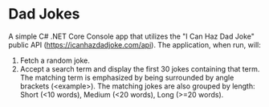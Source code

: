 # Dad Jokes

A simple C# .NET Core Console app that utilizes the "I Can Haz Dad Joke" public API (https://icanhazdadjoke.com/api). The application, when run, will:

1. Fetch a random joke.
1. Accept a search term and display the first 30 jokes containing that term. The matching term is emphasized by being surrounded by angle brackets (&lt;example&gt;). The matching jokes are also grouped by length: Short (<10 words), Medium (<20 words), Long (>=20 words).
